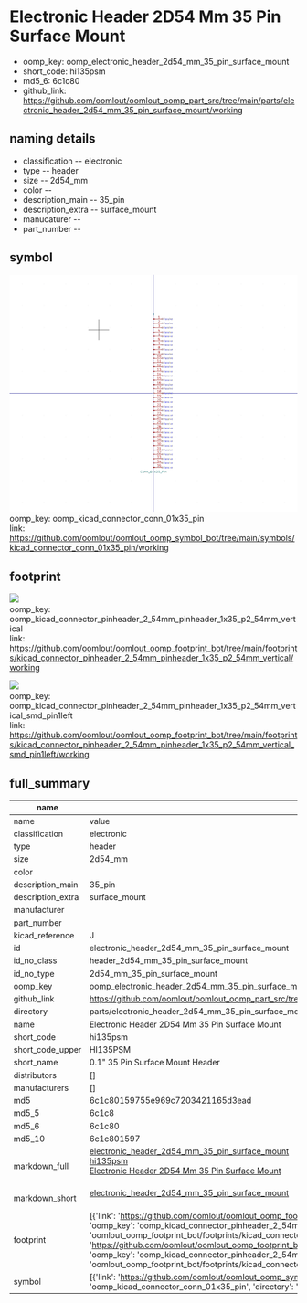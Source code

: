 # Electronic Header 2D54 Mm 35 Pin Surface Mount

  
* oomp_key: oomp_electronic_header_2d54_mm_35_pin_surface_mount 
* short_code: hi135psm
* md5_6: 6c1c80  
* github_link: https://github.com/oomlout/oomlout_oomp_part_src/tree/main/parts/electronic_header_2d54_mm_35_pin_surface_mount/working  
## naming details
* classification -- electronic
* type -- header
* size -- 2d54_mm
* color -- 
* description_main -- 35_pin
* description_extra -- surface_mount
* manucaturer -- 
* part_number -- 



## symbol

![](symbol/0/working/working_600.png)  
oomp_key: oomp_kicad_connector_conn_01x35_pin  
link: https://github.com/oomlout/oomlout_oomp_symbol_bot/tree/main/symbols/kicad_connector_conn_01x35_pin/working  

## footprint

![](footprint/0/working/working_600.png)  
oomp_key: oomp_kicad_connector_pinheader_2_54mm_pinheader_1x35_p2_54mm_vertical  
link: https://github.com/oomlout/oomlout_oomp_footprint_bot/tree/main/footprints/kicad_connector_pinheader_2_54mm_pinheader_1x35_p2_54mm_vertical/working  

![](footprint/0/working/working_600.png)  
oomp_key: oomp_kicad_connector_pinheader_2_54mm_pinheader_1x35_p2_54mm_vertical_smd_pin1left  
link: https://github.com/oomlout/oomlout_oomp_footprint_bot/tree/main/footprints/kicad_connector_pinheader_2_54mm_pinheader_1x35_p2_54mm_vertical_smd_pin1left/working  

## full_summary
| name | value | 
| --- | --- | 
| name | value | 
| classification | electronic | 
| type | header | 
| size | 2d54_mm | 
| color |  | 
| description_main | 35_pin | 
| description_extra | surface_mount | 
| manufacturer |  | 
| part_number |  | 
| kicad_reference | J | 
| id | electronic_header_2d54_mm_35_pin_surface_mount | 
| id_no_class | header_2d54_mm_35_pin_surface_mount | 
| id_no_type | 2d54_mm_35_pin_surface_mount | 
| oomp_key | oomp_electronic_header_2d54_mm_35_pin_surface_mount | 
| github_link | https://github.com/oomlout/oomlout_oomp_part_src/tree/main/parts/electronic_header_2d54_mm_35_pin_surface_mount/working | 
| directory | parts/electronic_header_2d54_mm_35_pin_surface_mount | 
| name | Electronic Header 2D54 Mm 35 Pin Surface Mount | 
| short_code | hi135psm | 
| short_code_upper | HI135PSM | 
| short_name | 0.1" 35 Pin Surface Mount Header | 
| distributors | [] | 
| manufacturers | [] | 
| md5 | 6c1c80159755e969c7203421165d3ead | 
| md5_5 | 6c1c8 | 
| md5_6 | 6c1c80 | 
| md5_10 | 6c1c801597 | 
| markdown_full | [electronic_header_2d54_mm_35_pin_surface_mount](https://github.com/oomlout/oomlout_oomp_part_src/tree/main/parts/electronic_header_2d54_mm_35_pin_surface_mount/working)<br>[hi135psm](https://github.com/oomlout/oomlout_oomp_part_src/tree/main/parts/electronic_header_2d54_mm_35_pin_surface_mount/working)<br>[Electronic Header 2D54 Mm 35 Pin Surface Mount](https://github.com/oomlout/oomlout_oomp_part_src/tree/main/parts/electronic_header_2d54_mm_35_pin_surface_mount/working)<br><br> | 
| markdown_short | [electronic_header_2d54_mm_35_pin_surface_mount](https://github.com/oomlout/oomlout_oomp_part_src/tree/main/parts/electronic_header_2d54_mm_35_pin_surface_mount/working)<br><br> | 
| footprint | [{'link': 'https://github.com/oomlout/oomlout_oomp_footprint_bot/tree/main/foootprntss/kicad_connector_pinheader_2_54mm_pinheader_1x35_p2_54mm_vertical', 'oomp_key': 'oomp_kicad_connector_pinheader_2_54mm_pinheader_1x35_p2_54mm_vertical', 'directory': 'oomlout_oomp_footprint_bot/footprints/kicad_connector_pinheader_2_54mm_pinheader_1x35_p2_54mm_vertical//working/working.kicad_mod'}, {'link': 'https://github.com/oomlout/oomlout_oomp_footprint_bot/tree/main/foootprntss/kicad_connector_pinheader_2_54mm_pinheader_1x35_p2_54mm_vertical_smd_pin1left', 'oomp_key': 'oomp_kicad_connector_pinheader_2_54mm_pinheader_1x35_p2_54mm_vertical_smd_pin1left', 'directory': 'oomlout_oomp_footprint_bot/footprints/kicad_connector_pinheader_2_54mm_pinheader_1x35_p2_54mm_vertical_smd_pin1left//working/working.kicad_mod'}] | 
| symbol | [{'link': 'https://github.com/oomlout/oomlout_oomp_symbol_bot/tree/main/symbols/kicad_connector_conn_01x35_pin', 'oomp_key': 'oomp_kicad_connector_conn_01x35_pin', 'directory': 'oomlout_oomp_symbol_bot/symbols/kicad_connector_conn_01x35_pin//working/working.kicad_sym'}] | 
